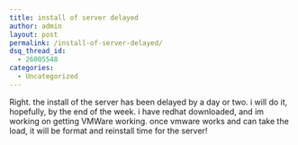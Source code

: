 ```yaml
---
title: install of server delayed
author: admin
layout: post
permalink: /install-of-server-delayed/
dsq_thread_id:
  - 26005548
categories:
  - Uncategorized
---
```

Right. the install of the server has been delayed by a day or two. i will do it, hopefully, by the end of the week. i have redhat downloaded, and im working on getting VMWare working. once vmware works and can take the load, it will be format and reinstall time for the server!